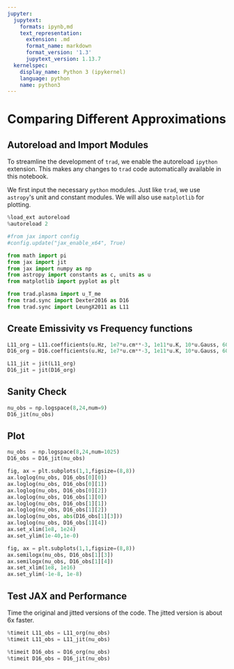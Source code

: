 ```yaml
---
jupyter:
  jupytext:
    formats: ipynb,md
    text_representation:
      extension: .md
      format_name: markdown
      format_version: '1.3'
      jupytext_version: 1.13.7
  kernelspec:
    display_name: Python 3 (ipykernel)
    language: python
    name: python3
---
```


# Comparing Different Approximations


## Autoreload and Import Modules

To streamline the development of `trad`, we enable the autoreload `ipython` extension.
This makes any changes to `trad` code automatically available in this notebook.

We first input the necessary `python` modules.  Just like `trad`, we use `astropy`'s unit and constant modules.
We will also use `matplotlib` for plotting.

```python
%load_ext autoreload
%autoreload 2

#from jax import config
#config.update("jax_enable_x64", True)

from math import pi
from jax import jit
from jax import numpy as np
from astropy import constants as c, units as u
from matplotlib import pyplot as plt

from trad.plasma import u_T_me
from trad.sync import Dexter2016 as D16
from trad.sync import LeungX2011 as L11
```

## Create Emissivity vs Frequency functions

```python
L11_org = L11.coefficients(u.Hz, 1e7*u.cm**-3, 1e11*u.K, 10*u.Gauss, 60*u.deg)
D16_org = D16.coefficients(u.Hz, 1e7*u.cm**-3, 1e11*u.K, 10*u.Gauss, 60*u.deg, pol=True)

L11_jit = jit(L11_org)
D16_jit = jit(D16_org)
```

## Sanity Check

```python
nu_obs = np.logspace(8,24,num=9)
D16_jit(nu_obs)
```

## Plot

```python
nu_obs  = np.logspace(8,24,num=1025)
D16_obs = D16_jit(nu_obs)
```

```python
fig, ax = plt.subplots(1,1,figsize=(8,8))
ax.loglog(nu_obs, D16_obs[0][0])
ax.loglog(nu_obs, D16_obs[0][1])
ax.loglog(nu_obs, D16_obs[0][2])
ax.loglog(nu_obs, D16_obs[1][0])
ax.loglog(nu_obs, D16_obs[1][1])
ax.loglog(nu_obs, D16_obs[1][2])
ax.loglog(nu_obs, abs(D16_obs[1][3]))
ax.loglog(nu_obs, D16_obs[1][4])
ax.set_xlim(1e8, 1e24)
ax.set_ylim(1e-40,1e-0)
```

```python
fig, ax = plt.subplots(1,1,figsize=(8,8))
ax.semilogx(nu_obs, D16_obs[1][3])
ax.semilogx(nu_obs, D16_obs[1][4])
ax.set_xlim(1e8, 1e16)
ax.set_ylim(-1e-8, 1e-8)
```

## Test JAX and Performance

Time the original and jitted versions of the code.  The jitted version is about 6x faster.

```python
%timeit L11_obs = L11_org(nu_obs)
%timeit L11_obs = L11_jit(nu_obs)
```

```python
%timeit D16_obs = D16_org(nu_obs)
%timeit D16_obs = D16_jit(nu_obs)
```
